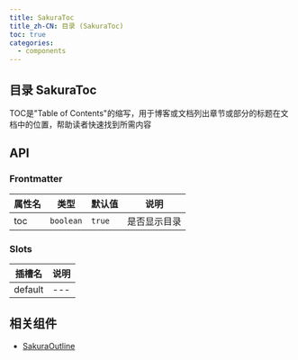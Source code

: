 ```yaml
---
title: SakuraToc
title_zh-CN: 目录 (SakuraToc)
toc: true
categories:
  - components
---
```


## 目录 SakuraToc

TOC是"Table of Contents"的缩写，用于博客或文档列出章节或部分的标题在文档中的位置，帮助读者快速找到所需内容

## API

### Frontmatter

| 属性名 | 类型 | 默认值 | 说明 |
| ---- | ---- | ---- | ---- |
| toc | `boolean` | `true` | 是否显示目录 |

### Slots

| 插槽名 | 说明 |
| ---- | ---- |
| default | --- |

## 相关组件

- [SakuraOutline](/components/SakuraOutline)
